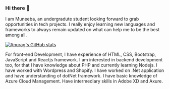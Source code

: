 ### Hi there 👋
I am Muneeba, an undergradute student looking forward to grab opportunities in tech projects. I really enjoy learning new languages and frameworks to always remain updated on what can help me to be the best among all. 

[![Anurag's GitHub stats](https://github-readme-stats.vercel.app/api?username=muneebamanzoor)](https://github.com/anuraghazra/github-readme-stats)

For front-end Development, I have experience of HTML, CSS, Bootstrap, JavaScript and Reactjs framework.
I am interested in backend development too, for that I have knowledge about PHP and currently learning Nodejs.
I have worked with Wordpress and Shopify.
I have worked on .Net application and have understanding of dotNet framework.
I have basic knowledge of Azure Cloud Management.
Have intermediary skills in Adobe XD and Axure.

<!--
**muneebamanzoor/MuneebaManzoor** is a ✨ _special_ ✨ repository because its `README.md` (this file) appears on your GitHub profile.

Here are some ideas to get you started:

- 🔭 I’m currently working on ...
- 🌱 I’m currently learning ...
- 👯 I’m looking to collaborate on ...
- 🤔 I’m looking for help with ...
- 💬 Ask me about ...
- 📫 How to reach me: ...
- 😄 Pronouns: ...
- ⚡ Fun fact: ...
-->
